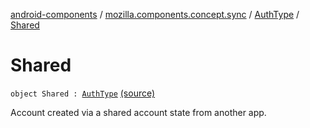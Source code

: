 [android-components](../../index.md) / [mozilla.components.concept.sync](../index.md) / [AuthType](index.md) / [Shared](./-shared.md)

# Shared

`object Shared : `[`AuthType`](index.md) [(source)](https://github.com/mozilla-mobile/android-components/blob/master/components/concept/sync/src/main/java/mozilla/components/concept/sync/OAuthAccount.kt#L243)

Account created via a shared account state from another app.

